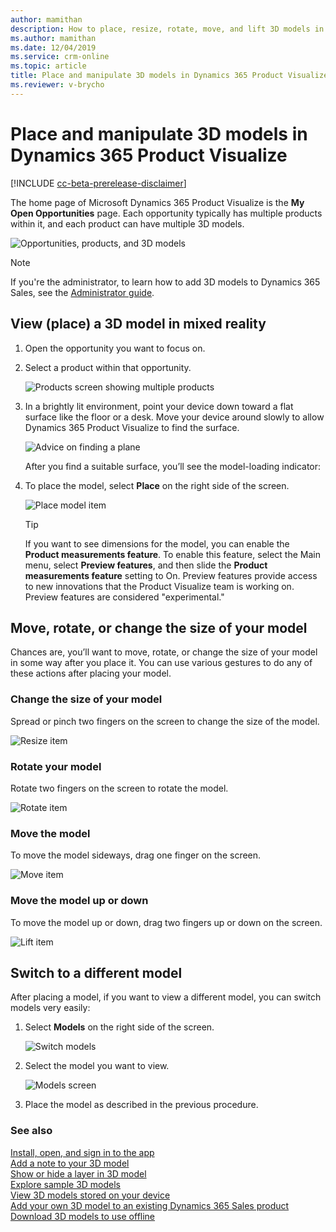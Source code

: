 ```yaml
---
author: mamithan
description: How to place, resize, rotate, move, and lift 3D models in Dynamics 365 Product Visualize
ms.author: mamithan
ms.date: 12/04/2019
ms.service: crm-online
ms.topic: article
title: Place and manipulate 3D models in Dynamics 365 Product Visualize
ms.reviewer: v-brycho
---
```


# Place and manipulate 3D models in Dynamics 365 Product Visualize

[!INCLUDE [cc-beta-prerelease-disclaimer](../includes/cc-beta-prerelease-disclaimer.md)]

The home page of Microsoft Dynamics 365 Product Visualize is the **My Open Opportunities** page. Each opportunity typically has multiple products within it, and each product can have multiple 3D models. 

![Opportunities, products, and 3D models](media/manipulating-3D-models.PNG "Opportunities, products, and 3D models")

> [!NOTE]
> If you're the administrator, to learn how to add 3D models to Dynamics 365 Sales, see the [Administrator guide](admin-guide.md).

## View (place) a 3D model in mixed reality 

1.	Open the opportunity you want to focus on.

2.	Select a product within that opportunity.

    ![Products screen showing multiple products](media/products-screen.PNG "Products screen showing multiple products")
    
3.	In a brightly lit environment, point your device down toward a flat surface like the floor or a desk. Move your device around slowly to allow Dynamics 365 Product Visualize to find the surface. 

    ![Advice on finding a plane](media/find-plane.PNG "Advice on finding a plane")

    After you find a suitable surface, you’ll see the model-loading indicator:
      
4.  To place the model, select **Place** on the right side of the screen.

    ![Place model item](media/place-model.PNG "Place model item")
    
    >[!TIP]
    >If you want to see dimensions for the model, you can enable the **Product measurements feature**. To enable this feature, select the Main menu, select **Preview features**, and then slide the **Product measurements feature** setting to On. Preview features provide access to new innovations that the Product Visualize team is working on. Preview features are considered "experimental." 

## Move, rotate, or change the size of your model

Chances are, you’ll want to move, rotate, or change the size of your model in some way after you place it. You can use various gestures to do any of these actions after placing your model.

### Change the size of your model

Spread or pinch two fingers on the screen to change the size of the model. 

![Resize item](media/resize.png "Resize item")

### Rotate your model  

Rotate two fingers on the screen to rotate the model.

![Rotate item](media/rotate.png "Rotate item")

### Move the model

To move the model sideways, drag one finger on the screen.

![Move item](media/move.png "Move item")

### Move the model up or down

To move the model up or down, drag two fingers up or down on the screen.

![Lift item](media/lift.png "Lift item")

## Switch to a different model

After placing a model, if you want to view a different model, you can switch models very easily:

1.	Select **Models** on the right side of the screen.

    ![Switch models](media/select-models.PNG "Switch models")
 
2.	Select the model you want to view.

    ![Models screen](media/3D-models.png "Models screen")
 
3.	Place the model as described in the previous procedure.  

### See also

[Install, open, and sign in to the app](sign-in.md)<br>
[Add a note to your 3D model](add-note.md)<br>
[Show or hide a layer in 3D model](layers.md)<br>
[Explore sample 3D models](add-model.md)<br>
[View 3D models stored on your device](browse-models.md)<br>
[Add your own 3D model to an existing Dynamics 365 Sales product](add-model.md)<br>
[Download 3D models to use offline](download-models.md)

